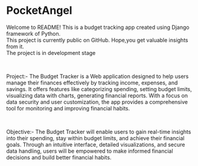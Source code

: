 # PocketAngel
Welcome to README! 
This is a budget tracking app created using Django framework of Python.
<br> 
This project is currently public on GitHub. Hope,you get valuable insights from it. 
<br>
The project is in development stage
<br>

<br>
<p>Project:-
  The Budget Tracker is a Web application designed to help users
	manage their finances effectively by tracking income, expenses, and
	savings. It offers features like categorizing spending, setting
	budget limits, visualizing data with charts, generating financial
	reports. With a focus on data security and user customization, the
	app provides a comprehensive tool for monitoring and improving
	financial habits.
</p>
<br>
<p>Objective:-
	The Budget Tracker will enable users to gain real-time insights into
	their spending, stay within budget limits, and achieve their
	financial goals. Through an intuitive interface, detailed
	visualizations, and secure data handling, users will be empowered to
	make informed financial decisions and build better financial habits.

</p>
